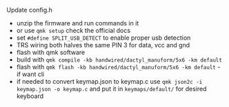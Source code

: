 Update config.h

- unzip the firmware and run commands in it
- or use `qmk setup` check the official docs
- set `#define SPLIT_USB_DETECT` to enable proper usb detection
- TRS wiring both halves the same PIN 3 for data, vcc and gnd
- flash with qmk software
- build with `qmk compile -kb handwired/dactyl_manuform/5x6 -km default`
- flash with `qmk flash -kb handwired/dactyl_manuform/5x6 -km default` - if want cli
- if needed to convert keymap.json to keymap.c use `qmk json2c -i keymap.json -o keymap.c` and put it in `keymaps/default/` for desired keyboard

